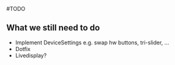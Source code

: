 #TODO

What we still need to do
---
* Implement DeviceSettings e.g. swap hw buttons, tri-slider, ...
* Dotfix
* Livedisplay?
